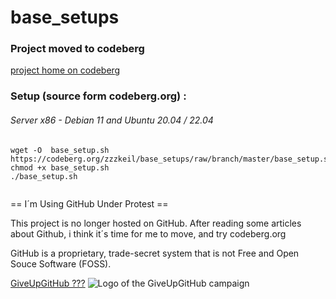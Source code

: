 # base_setups

### Project moved to codeberg

[project home on codeberg](https://codeberg.org/zzzkeil/base_setups)

### Setup (source form codeberg.org) :

###### Server x86 - Debian 11 and Ubuntu 20.04 / 22.04
```
wget -O  base_setup.sh https://codeberg.org/zzzkeil/base_setups/raw/branch/master/base_setup.sh
chmod +x base_setup.sh
./base_setup.sh


```

== I´m Using GitHub Under Protest ==

This project is no longer hosted on GitHub.
After reading some articles about Github, i think it´s time for me to move,
and try codeberg.org

GitHub is a proprietary, trade-secret system that is not Free and Open Souce Software
(FOSS). 

[GiveUpGitHub ???](https://GiveUpGitHub.org)
![Logo of the GiveUpGitHub campaign](https://sfconservancy.org/img/GiveUpGitHub.png)
